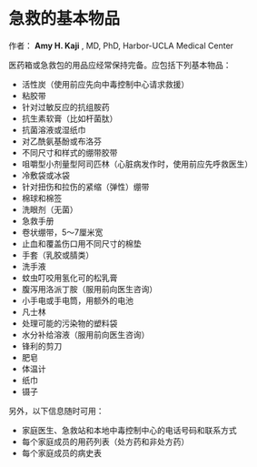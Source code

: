 # 急救的基本物品

作者： **Amy H. Kaji** , MD, PhD, Harbor-UCLA Medical Center



医药箱或急救包的用品应经常保持完备。应包括下列基本物品：

- 活性炭（使用前应先向中毒控制中心请求救援）
- 粘胶带
- 针对过敏反应的抗组胺药
- 抗生素软膏（比如杆菌肽）
- 抗菌溶液或湿纸巾
- 对乙酰氨基酚或布洛芬
- 不同尺寸和样式的绷带胶带
- 咀嚼型小剂量型阿司匹林（心脏病发作时，使用前应先呼救医生）
- 冷敷袋或冰袋
- 针对扭伤和拉伤的紧缩（弹性）绷带
- 棉球和棉签
- 洗眼剂（无菌）
- 急救手册
- 卷状绷带，5～7厘米宽
- 止血和覆盖伤口用不同尺寸的棉垫
- 手套（乳胶或腈类）
- 洗手液
- 蚊虫叮咬用氢化可的松乳膏
- 腹泻用洛派丁胺（服用前向医生咨询）
- 小手电或手电筒，用额外的电池
- 凡士林
- 处理可能的污染物的塑料袋
- 水分补给溶液（服用前向医生咨询）
- 锋利的剪刀
- 肥皂
- 体温计
- 纸巾
- 镊子



另外，以下信息随时可用：

- 家庭医生、急救站和本地中毒控制中心的电话号码和联系方式
- 每个家庭成员的用药列表（处方药和非处方药）
- 每个家庭成员的病史表